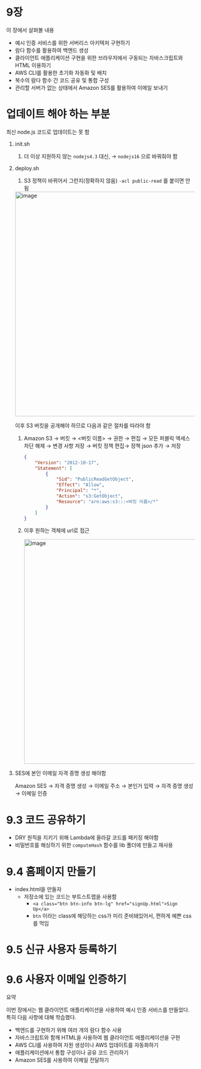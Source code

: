 # 9장

이 장에서 살펴볼 내용

- 예시 인증 서비스를 위한 서버리스 아키텍처 구현하기
- 람다 함수를 활용하여 백엔드 생성
- 클라이언트 애플리케이션 구현을 위한 브라우저에서 구동되는 자바스크립트와 HTML 이용하기
- AWS CLI를 활용한 초기화 자동화 및 배치
- 복수의 람다 함수 간 코드 공유 및 통합 구성
- 관리할 서버가 없는 상태에서 Amazon SES를 활용하여 이메일 보내기

# 업데이트 해야 하는 부분

최신 node.js 코드로 업데이트는 못 함

1. init.sh
    1. 더 이상 지원하지 않는 `nodejs4.3` 대신, → `nodejs16` 으로 바꿔줘야 함
2. deploy.sh
    1. S3 정책이 바뀌어서 그런지(정확하지 않음) `-acl public-read` 를 붙이면 안됨
    
    <img width="600px" src="https://github.com/cloud-club/AWSLambdaInAction-2023/assets/76844285/6636b06f-5784-4cb4-a075-824c12afb92a" alt="image" />
    
    이후 S3 버킷을 공개해야 하므로 다음과 같은 절차를 따라야 함
    
    1. Amazon S3 → 버킷 → <버킷 이름> → 권한 → 편집 → 모든 퍼블릭 액세스 차단 해제 → 변경 사항 저장 → 버킷 정책 편집→ 정책 json 추가 → 저장
        
        ```json
        {
            "Version": "2012-10-17",
            "Statement": [
                {
                    "Sid": "PublicReadGetObject",
                    "Effect": "Allow",
                    "Principal": "*",
                    "Action": "s3:GetObject",
                    "Resource": "arn:aws:s3:::<버킷 이름>/*"
                }
            ]
        }
        ```
        
    2. 이후 원하는 객체에 url로 접근
  
        <img width="600px" src="https://github.com/cloud-club/AWSLambdaInAction-2023/assets/76844285/46004dbb-4b67-4f8f-8cd9-4bb7e841303c" alt="image" />
        
3. SES에 본인 이메일 자격 증명 생성 해야함
    
    Amazon SES → 자격 증명 생성 → 이메일 주소 → 본인거 입력 → 자격 증명 생성 → 이메일 인증
    

# 9.3 코드 공유하기

- DRY 원칙을 지키기 위해 Lambda에 올라갈 코드를 패키징 해야함
- 비밀번호를 해싱하기 위한 `computeHash` 함수를 lib 폴더에 만들고 재사용

# 9.4 홈페이지 만들기

- index.html을 만들자
    - 저장소에 있는 코드는 부트스트랩을 사용함
        - `<a class="btn btn-info btn-lg" href="signUp.html">Sign Up</a>`
        - `btn` 이라는 class에 해당하는 css가 미리 준비돼있어서, 편하게 예쁜 css를 먹임

# 9.5 신규 사용자 등록하기

# 9.6 사용자 이메일 인증하기

요약

이번 장에서는 웹 클라이언트 애플리케이션을 사용하여 예시 인증 서비스를 만들었다. 특히 다음 사항에 대해 학습했다. 

- 백엔드를 구현하기 위해 여러 개의 람다 함수 사용
- 자바스크립트와 함께 HTML을 사용하여 웹 클라이언트 애플리케이션을 구현
- AWS CLI를 사용하여 자원 생성이나 AWS 업데이트를 자동화하기
- 애플리케이션에서 통합 구성이나 공유 코드 관리하기
- Amazon SES를 사용하여 이메일 전달하기
